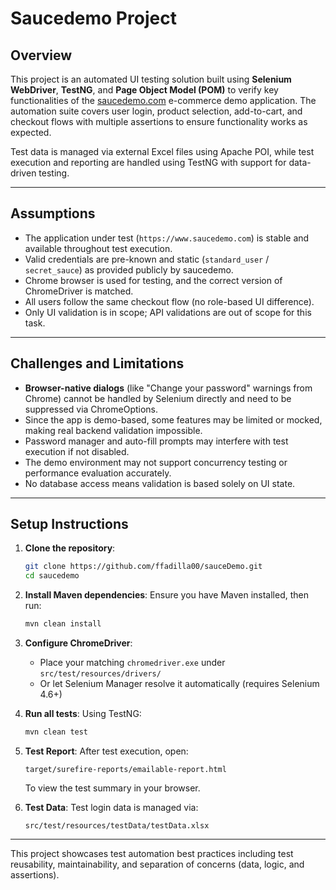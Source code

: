 # Saucedemo Project

## Overview

This project is an automated UI testing solution built using **Selenium WebDriver**, **TestNG**, and **Page Object Model (POM)** to verify key functionalities of the [saucedemo.com](https://www.saucedemo.com) e-commerce demo application. The automation suite covers user login, product selection, add-to-cart, and checkout flows with multiple assertions to ensure functionality works as expected.

Test data is managed via external Excel files using Apache POI, while test execution and reporting are handled using TestNG with support for data-driven testing.

---

## Assumptions

- The application under test (`https://www.saucedemo.com`) is stable and available throughout test execution.
- Valid credentials are pre-known and static (`standard_user` / `secret_sauce`) as provided publicly by saucedemo.
- Chrome browser is used for testing, and the correct version of ChromeDriver is matched.
- All users follow the same checkout flow (no role-based UI difference).
- Only UI validation is in scope; API validations are out of scope for this task.

---

## Challenges and Limitations

- **Browser-native dialogs** (like "Change your password" warnings from Chrome) cannot be handled by Selenium directly and need to be suppressed via ChromeOptions.
- Since the app is demo-based, some features may be limited or mocked, making real backend validation impossible.
- Password manager and auto-fill prompts may interfere with test execution if not disabled.
- The demo environment may not support concurrency testing or performance evaluation accurately.
- No database access means validation is based solely on UI state.

---

## Setup Instructions

1. **Clone the repository**:
   ```bash
   git clone https://github.com/ffadilla00/sauceDemo.git
   cd saucedemo
   ```

2. **Install Maven dependencies**:
   Ensure you have Maven installed, then run:
   ```bash
   mvn clean install
   ```

3. **Configure ChromeDriver**:
   - Place your matching `chromedriver.exe` under `src/test/resources/drivers/`
   - Or let Selenium Manager resolve it automatically (requires Selenium 4.6+)

4. **Run all tests**:
   Using TestNG:
   ```bash
   mvn clean test
   ```

5. **Test Report**:
   After test execution, open:
   ```
   target/surefire-reports/emailable-report.html
   ```
   To view the test summary in your browser.

6. **Test Data**:
   Test login data is managed via:
   ```
   src/test/resources/testData/testData.xlsx
   ```

---

This project showcases test automation best practices including test reusability, maintainability, and separation of concerns (data, logic, and assertions).
